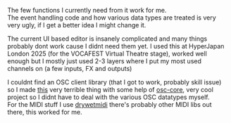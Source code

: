 The few functions I currently need from it work for me.<br>
The event handling code and how various data types are treated is very very ugly, if I get a better idea I might change it.

The current UI based editor is insanely complicated and many things probably dont work cause I didnt need them yet. I used this at HyperJapan London 2025 (for the VOCAFEST Virtual Theatre stage), worked well enough but I mostly just used 2-3 layers where I put my most used channels on (a few inputs, FX and outputs)

I couldnt find an OSC client library (that I got to work, probably skill issue) so I made [this](XRMiniLink/SimpleOSC.cs) very terrible thing with some help of [osc-core](https://github.com/space928/osc-core), very cool project so I didnt have to deal with the various OSC datatypes myself.<br>
For the MIDI stuff I use [drywetmidi](https://github.com/melanchall/drywetmidi) there's probably other MIDI libs out there, this worked for me.
